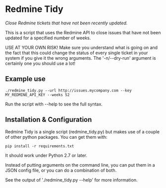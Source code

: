 # Redmine Tidy

*Close Redmine tickets that have not been recently updated.*

This is a script that uses the Redmine API to close issues that have not been updated for a specified number of weeks.

USE AT YOUR OWN RISK!  Make sure you understand what is going on and the fact that this could change the status of every single ticket in your system if you give it the wrong arguments.  The '-n/--dry-run' argument is certainly one you should use a lot!

## Example use

    ./redmine_tidy.py --url http://issues.mycompany.com --key MY_REDMINE_API_KEY --weeks 52

Run the script with --help to see the full syntax.

## Installation & Configuration

Redmine Tidy is a single script (redmine_tidy.py) but makes use of a couple of other python packages.
You can get them with:

    pip install -r requirements.txt

It should work under Python 2.7 or later.

Instead of putting arguments on the command line, you can put them in a JSON config file, or you can do a combination of both.

See the output of './redmine_tidy.py --help' for more information.

